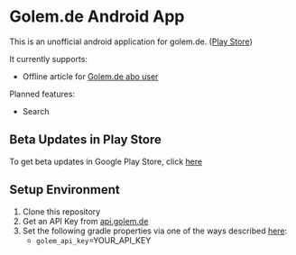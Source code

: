 # Golem.de Android App
This is an unofficial android application for golem.de. ([Play Store](https://play.google.com/store/apps/details?id=de.eknoes.inofficialgolem))

It currently supports:
* Offline article for [Golem.de abo user](https://account.golem.de/faq)

Planned features:
* Search

## Beta Updates in Play Store
To get beta updates in Google Play Store, click [here](https://play.google.com/apps/testing/de.eknoes.inofficialgolem)

## Setup Environment
1. Clone this repository
2. Get an API Key from [api.golem.de](http://api.golem.de/)
3. Set the following gradle properties via one of the ways described [here](https://docs.gradle.org/current/userguide/build_environment.html#sec:gradle_properties_and_system_properties):
    * `golem_api_key`=YOUR_API_KEY
